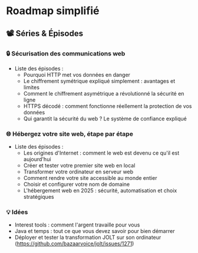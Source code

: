 # Roadmap simplifié

## 📽 **Séries & Épisodes**  

### 🔒 Sécurisation des communications web 
- Liste des épisodes :
	- Pourquoi HTTP met vos données en danger
	- Le chiffrement symétrique expliqué simplement : avantages et limites
	- Comment le chiffrement asymétrique a révolutionné la sécurité en ligne
	- HTTPS décodé : comment fonctionne réellement la protection de vos données
	- Qui garantit la sécurité du web ? Le système de confiance expliqué

### 🌐 Hébergez votre site web, étape par étape  
- Liste des épisodes :
	- Les origines d'Internet : comment le web est devenu ce qu'il est aujourd'hui
	- Créer et tester votre premier site web en local
	- Transformer votre ordinateur en serveur web
	- Comment rendre votre site accessible au monde entier
	- Choisir et configurer votre nom de domaine
	- L'hébergement web en 2025 : sécurité, automatisation et choix stratégiques

### 💡 Idées
- Interest tools : comment l'argent travaille pour vous
- Java et temps : tout ce que vous devez savoir pour bien démarrer 
- Déployer et tester la transformation JOLT sur son ordinateur (https://github.com/bazaarvoice/jolt/issues/1271)
